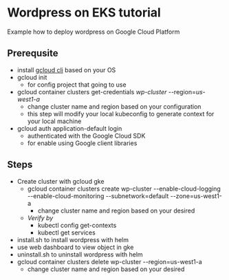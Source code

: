 
# Wordpress on EKS tutorial

Example how to deploy wordpress on Google Cloud Platform

## Prerequsite

- install [gcloud cli](https://cloud.google.com/sdk/docs/downloads-interactive) based on your OS
- gcloud init
  - for config project that going to use
- gcloud container clusters get-credentials *wp-cluster* --region=*us-west1-a*
  - change cluster name and region based on your configuration
  - this step will modify your local kubeconfig to generate context for your local machine
- gcloud auth application-default login
  - authenticated with the Google Cloud SDK
  - for enable using Google client libraries

## Steps

- Create cluster with gcloud gke
  - gcloud container clusters create wp-cluster --enable-cloud-logging --enable-cloud-monitoring --subnetwork=default --zone=us-west1-a
    - change cluster name and region based on your desired
  - *Verify by*
    - kubectl config get-contexts
    - kubectl get services
- install.sh to install wordpress with helm
- use web dashboard to view object in gke
- uninstall.sh to uninstall wordpress with helm
- gcloud container clusters delete wp-cluster --region=us-west1-a
  - change cluster name and region based on your desired